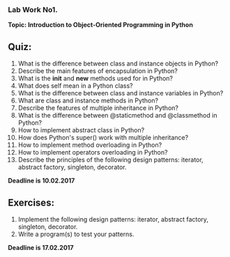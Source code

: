 ### **Lab Work No1.**
**Topic: Introduction to Object-Oriented Programming in Python**


## Quiz:
1. What is the difference between class and instance objects in Python?
2. Describe the main features of encapsulation in Python?
3. What is the __init__ and __new__ methods used for in Python?
4. What does self mean in a Python class?
5. What is the difference between class and instance variables in Python?
6. What are class and instance methods in Python?
7. Describe the features of multiple inheritance in Python?
8. What is the difference between @staticmethod and @classmethod in Python?
9. How to implement abstract class in Python?
10. How does Python's super() work with multiple inheritance?
11. How to implement method overloading in Python?
12. How to implement operators overloading in Python?
13. Describe the principles of the following design patterns: iterator, abstract factory, singleton, decorator.

**Deadline is 10.02.2017**

## Exercises:
1. Implement the following design patterns: iterator, abstract factory, singleton, decorator.
2. Write a program(s) to test your patterns.

**Deadline is 17.02.2017**
